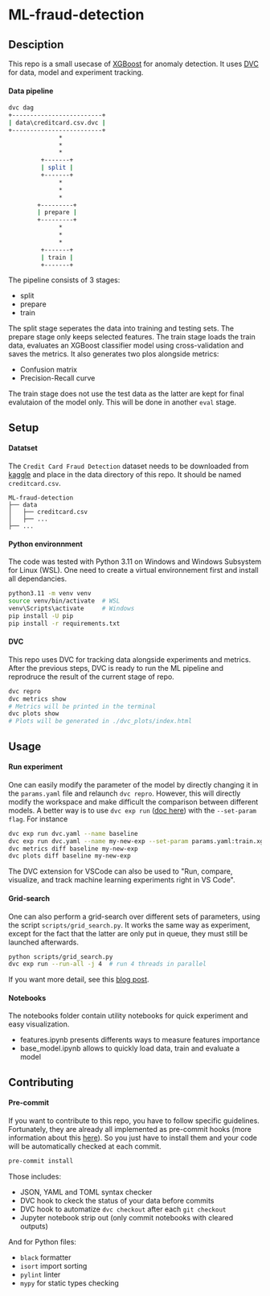 # ML-fraud-detection

## Desciption
This repo is a small usecase of [XGBoost](https://xgboost.readthedocs.io/en/stable/)
for anomaly detection. It uses [DVC](https://dvc.org/) for data, model and experiment
tracking.

#### Data pipeline
```bash
dvc dag
+-------------------------+  
| data\creditcard.csv.dvc |  
+-------------------------+  
              *
              *
              *
         +-------+
         | split |
         +-------+
              *
              *
              *
        +---------+
        | prepare |
        +---------+
              *
              *
              *
         +-------+
         | train |
         +-------+
```
The pipeline consists of 3 stages:
- split
- prepare
- train

The split stage seperates the data into training and testing sets.
The prepare stage only keeps selected features. The train stage loads the train data, evaluates an XGBoost classifier model using cross-validation and saves the metrics. It also generates two plos alongside metrics:
- Confusion matrix
- Precision-Recall curve

The train stage does not use the test data as the latter are kept for final evalutaion of the model only. This will be done in another `eval` stage.

## Setup

#### Datatset
The `Credit Card Fraud Detection` dataset needs to be downloaded from [kaggle](https://www.kaggle.com/datasets/mlg-ulb/creditcardfraud) and place in the data directory of this repo. It should be named `creditcard.csv`.
```
ML-fraud-detection
├── data
│   ├── creditcard.csv
│   ├── ...
├── ...
```

#### Python environnment
The code was tested with Python 3.11 on Windows and Windows Subsystem for Linux (WSL). One need to create a virtual environnement first and install all dependancies.
```bash
python3.11 -m venv venv
source venv/bin/activate  # WSL
venv\Scripts\activate     # Windows
pip install -U pip
pip install -r requirements.txt
```

#### DVC
This repo uses DVC for tracking data alongside experiments and metrics. After the previous steps, DVC is ready to run the ML pipeline and reprodruce the result of the current stage of repo.
```bash
dvc repro
dvc metrics show
# Metrics will be printed in the terminal
dvc plots show
# Plots will be generated in ./dvc_plots/index.html
```

## Usage

#### Run experiment
One can easily modify the parameter of the model by directly changing it in the `params.yaml` file and relaunch `dvc repro`. However, this will directly modify the workspace and make difficult the comparison between different models. A better way is to use `dvc exp run` ([doc here](https://dvc.org/doc/command-reference/exp/run)) with the `--set-param flag`. For instance
```bash
dvc exp run dvc.yaml --name baseline
dvc exp run dvc.yaml --name my-new-exp --set-param params.yaml:train.xgb_params.eta=0.1
dvc metrics diff baseline my-new-exp
dvc plots diff baseline my-new-exp
```
The DVC extension for VSCode can also be used to "Run, compare, visualize, and track machine learning experiments right in VS Code".

#### Grid-search
One can also perform a grid-search over different sets of parameters, using the script `scripts/grid_search.py`. It works the same way as experiment, except for the fact that the latter are only put in queue, they must still be launched afterwards.
```bash
python scripts/grid_search.py
dvc exp run --run-all -j 4  # run 4 threads in parallel
```
If you want more detail, see this [blog post](https://dvc.ai/blog/hyperparam-tuning).

#### Notebooks
The notebooks folder contain utility notebooks for quick experiment and easy visualization.

- features.ipynb presents differents ways to measure features importance
- base_model.ipynb allows to quickly load data, train and evaluate a model

## Contributing
#### Pre-commit
If you want to contribute to this repo, you have to follow specific guidelines. Fortunately, they are already all implemented as pre-commit hooks (more information about this [here](https://pre-commit.com)). So you just have to install them and your code will be automatically checked at each commit.
```bash
pre-commit install
```
Those includes:
- JSON, YAML and TOML syntax checker
- DVC hook to ckeck the status of your data before commits
- DVC hook to automatize `dvc checkout` after each `git checkout`
- Jupyter notebook strip out (only commit notebooks with cleared outputs)

And for Python files:
- `black` formatter
- `isort` import sorting
- `pylint` linter
- `mypy` for static types checking
